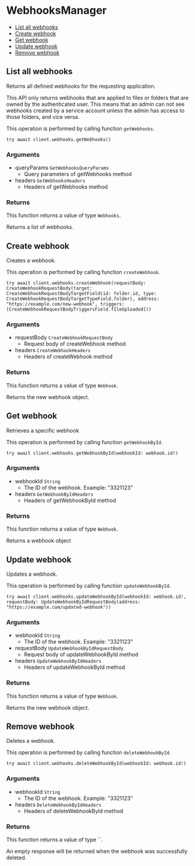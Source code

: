 # WebhooksManager


- [List all webhooks](#list-all-webhooks)
- [Create webhook](#create-webhook)
- [Get webhook](#get-webhook)
- [Update webhook](#update-webhook)
- [Remove webhook](#remove-webhook)

## List all webhooks

Returns all defined webhooks for the requesting application.

This API only returns webhooks that are applied to files or folders that are
owned by the authenticated user. This means that an admin can not see webhooks
created by a service account unless the admin has access to those folders, and
vice versa.

This operation is performed by calling function `getWebhooks`.



```
try await client.webhooks.getWebhooks()
```

### Arguments

- queryParams `GetWebhooksQueryParams`
  - Query parameters of getWebhooks method
- headers `GetWebhooksHeaders`
  - Headers of getWebhooks method


### Returns

This function returns a value of type `Webhooks`.

Returns a list of webhooks.


## Create webhook

Creates a webhook.

This operation is performed by calling function `createWebhook`.



```
try await client.webhooks.createWebhook(requestBody: CreateWebhookRequestBody(target: CreateWebhookRequestBodyTargetField(id: folder.id, type: CreateWebhookRequestBodyTargetTypeField.folder), address: "https://example.com/new-webhook", triggers: [CreateWebhookRequestBodyTriggersField.fIleUploaded]))
```

### Arguments

- requestBody `CreateWebhookRequestBody`
  - Request body of createWebhook method
- headers `CreateWebhookHeaders`
  - Headers of createWebhook method


### Returns

This function returns a value of type `Webhook`.

Returns the new webhook object.


## Get webhook

Retrieves a specific webhook

This operation is performed by calling function `getWebhookById`.



```
try await client.webhooks.getWebhookById(webhookId: webhook.id!)
```

### Arguments

- webhookId `String`
  - The ID of the webhook. Example: "3321123"
- headers `GetWebhookByIdHeaders`
  - Headers of getWebhookById method


### Returns

This function returns a value of type `Webhook`.

Returns a webhook object


## Update webhook

Updates a webhook.

This operation is performed by calling function `updateWebhookById`.



```
try await client.webhooks.updateWebhookById(webhookId: webhook.id!, requestBody: UpdateWebhookByIdRequestBody(address: "https://example.com/updated-webhook"))
```

### Arguments

- webhookId `String`
  - The ID of the webhook. Example: "3321123"
- requestBody `UpdateWebhookByIdRequestBody`
  - Request body of updateWebhookById method
- headers `UpdateWebhookByIdHeaders`
  - Headers of updateWebhookById method


### Returns

This function returns a value of type `Webhook`.

Returns the new webhook object.


## Remove webhook

Deletes a webhook.

This operation is performed by calling function `deleteWebhookById`.



```
try await client.webhooks.deleteWebhookById(webhookId: webhook.id!)
```

### Arguments

- webhookId `String`
  - The ID of the webhook. Example: "3321123"
- headers `DeleteWebhookByIdHeaders`
  - Headers of deleteWebhookById method


### Returns

This function returns a value of type ``.

An empty response will be returned when the webhook
was successfully deleted.


